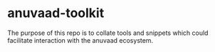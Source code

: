 # anuvaad-toolkit


The purpose of this repo is to collate tools and snippets which could facilitate interaction with the anuvaad ecosystem. 
